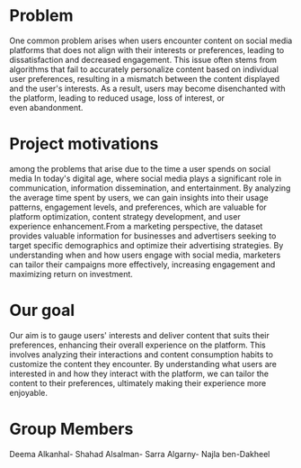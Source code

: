 # Problem
One common problem arises when users encounter content on social media platforms that does not align with their interests or preferences, leading to dissatisfaction and decreased engagement. This issue often stems from algorithms that fail to accurately personalize content based on individual user preferences, resulting in a mismatch between the content displayed and the user's interests. As a result, users may become disenchanted with the platform, leading to reduced usage, loss of interest, or even abandonment.
# Project motivations
among the problems that arise due to the time a user spends on social media In today's digital age, where social media plays a significant role in communication, information dissemination, and entertainment. By analyzing the average time spent by users, we can gain insights into their usage patterns, engagement levels, and preferences, which are valuable for platform optimization, content strategy development, and user experience enhancement.From a marketing perspective, the dataset provides valuable information for businesses and advertisers seeking to target specific demographics and optimize their advertising strategies. By understanding when and how users engage with social media, marketers can tailor their campaigns more effectively, increasing engagement and maximizing return on investment.

# Our goal 
Our aim is to gauge users' interests and deliver content that suits their preferences, enhancing their overall experience on the platform. This involves analyzing their interactions and content consumption habits to customize the content they encounter. By understanding what users are interested in and how they interact with the platform, we can tailor the content to their preferences, ultimately making their experience more enjoyable.


# Group Members
Deema Alkanhal- 
Shahad Alsalman-
Sarra Algarny-
Najla ben-Dakheel

